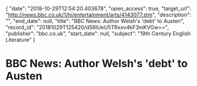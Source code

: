 {
  "date": "2018-10-29T12:54:20.403678", 
  "open_access": true, 
  "target_url": "http://news.bbc.co.uk/1/hi/entertainment/arts/4143077.stm", 
  "description": "", 
  "end_date": null, 
  "title": "BBC News: Author Welsh's 'debt' to Austen", 
  "record_id": "20181029T125420/dS6lUeU5TRxxv4kF3mKVGw==", 
  "publisher": "bbc.co.uk", 
  "start_date": null, 
  "subject": "19th Century English Literature"
}

# BBC News: Author Welsh's 'debt' to Austen

